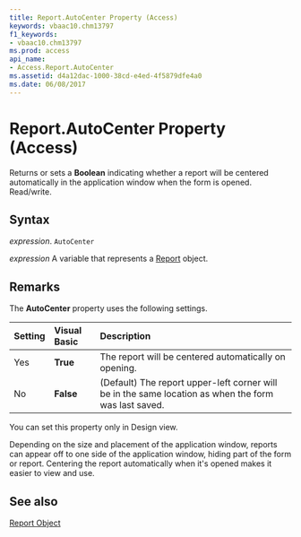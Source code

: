 ```yaml
---
title: Report.AutoCenter Property (Access)
keywords: vbaac10.chm13797
f1_keywords:
- vbaac10.chm13797
ms.prod: access
api_name:
- Access.Report.AutoCenter
ms.assetid: d4a12dac-1000-38cd-e4ed-4f5879dfe4a0
ms.date: 06/08/2017
---
```



# Report.AutoCenter Property (Access)

Returns or sets a  **Boolean** indicating whether a report will be centered automatically in the application window when the form is opened. Read/write.


## Syntax

 _expression_. `AutoCenter`

 _expression_ A variable that represents a [Report](./Access.Report.md) object.


## Remarks

The  **AutoCenter** property uses the following settings.



|**Setting**|**Visual Basic**|**Description**|
|:-----|:-----|:-----|
|Yes|**True**|The report will be centered automatically on opening.|
|No|**False**|(Default) The report upper-left corner will be in the same location as when the form was last saved.|
You can set this property only in Design view.

Depending on the size and placement of the application window, reports can appear off to one side of the application window, hiding part of the form or report. Centering the report automatically when it's opened makes it easier to view and use.


## See also


[Report Object](Access.Report.md)

